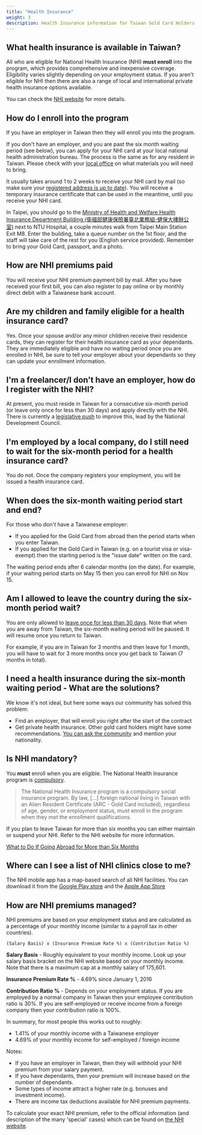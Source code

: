 ```yaml
---
title: "Health Insurance"
weight: 3
description: Health Insurance information for Taiwan Gold Card Holders and their family.
---
```

<!--- (c) Tom Fifield, licensed under a
Creative Commons Attribution-NonCommercial-ShareAlike 4.0 International License. -->

## What health insurance is available in Taiwan?
All who are eligible for National Health Insurance (NHI) **must enroll** into the program, which provides comprehensive and inexpensive coverage. Eligibility varies slightly depending on your employment status. If you aren't eligible for NHI then there are also a range of local and international private health insurance options available.

You can check the [NHI website](https://www.nhi.gov.tw/english/Content_List.aspx?n=C88B41A4EAB5E692&topn=778856C209BCE527) for more details.

## How do I enroll into the program
If you have an employer in Taiwan then they will enroll you into the program.

If you don't have an employer, and you are past the six month waiting period (see below), you can apply for your NHI card at your local national health administration bureau. The process is the same as for any resident in Taiwan. Please check with your [local office](https://www.nhi.gov.tw/DL.aspx?sitessn=293&u=LzAwMS9VcGxvYWQvMjkzL3JlbGZpbGUvMC8xOTkwMy9uaGlhZGRyZXNzbGlzdC5wZGY%3d&n=TkhJQWRkcmVzc0xpc3QucGRm) on what materials you will need to bring.

It usually takes around 1 to 2 weeks to receive your NHI card by mail (so make sure your [registered address is up to date](/goldcard-holders-faq/life-in-taiwan/#how-do-i-change-my-address)). You will receive a temporary insurance certificate that can be used in the meantime, until you receive your NHI card.

In Taipei, you should go to the [Ministry of Health and Welfare Health Insurance Department Building (衛福部健康保險署臺北業務組-健保大樓辦公室)](https://goo.gl/maps/qz7SV2mjFzdDdYX66) next to NTU Hospital, a couple minutes walk from Taipei Main Station Exit M8. Enter the building, take a queue number on the 1st floor, and the staff will take care of the rest for you (English service provided). Remember to bring your Gold Card, passport, and a photo.

## How are NHI premiums paid
You will receive your NHI premium payment bill by mail. After you have received your first bill, you can also register to pay online or by monthly direct debit with a Taiwanese bank account.

## Are my children and family eligible for a health insurance card?
Yes. Once your spouse and/or any minor children receive their residence cards, they can register
 for their health insurance card as your dependants. They are immediately eligible and have
 no waiting period once you are enrolled in NHI, be sure to tell your employer about your
 dependants so they can update your enrollment information.

## I'm a freelancer/I don't have an employer, how do I register with the NHI?
At present, you must reside in Taiwan for a consecutive six-month period (or leave only once for less than 30 days) and apply directly with the NHI. There is currently a [legislative push](https://www.ndc.gov.tw/en/Content_List.aspx?n=999F9864EFDB5F6F&upn=6CE244D6E7DAF831)
 to improve this, lead by the National Development Council.

## I'm employed by a local company, do I still need to wait for the six-month period for a health insurance card?
You do not. Once the company registers your employment, you will be issued a health insurance card. 

## When does the six-month waiting period start and end?
For those who don't have a Taiwanese employer:
- If you applied for the Gold Card from abroad then the period starts when you enter Taiwan.
- If you applied for the Gold Card in Taiwan (e.g. on a tourist visa or visa-exempt) then the starting period is the "issue date" written on the card.

The waiting period ends after 6 calendar months (on the date). For example, if your waiting period starts on May 15 then you can enroll for NHI on Nov 15.

## Am I allowed to leave the country during the six-month period wait?
You are only allowed to [leave once for less than 30 days](https://www.nhi.gov.tw/english/Content_List.aspx?n=C88B41A4EAB5E692&topn=778856C209BCE527). Note that when you are away from Taiwan, the six-month waiting period will be paused. It will resume once you return to Taiwan.

For example, if you are in Taiwan for 3 months and then leave for 1 month, you will have to wait for 3 more months once you get back to Taiwan (7 months in total).

## I need a health insurance during the six-month waiting period - What are the solutions?
We know it's not ideal, but here some ways our community has solved this problem: 
- Find an employer, that will enroll you right after the start of the contract
- Get private health insurance. Other gold card holders might have some recommendations. [You can ask the community](https://forms.gle/K88uVy2jMW61DpT2A) and mention your nationality.

## Is NHI mandatory?
You **must** enroll when you are eligible. The National Health Insurance program is [compulsory](http://www.nhi.gov.tw/Resource/webdata/26143_1_1050203The%20legal%20foreign%20residents%20must%20enroll%20in%20the%20NHI%20Program.pdf).

> The National Health Insurance program is a compulsory social insurance
> program. By law, [...] foreign national living in Taiwan with an Alien Resident
> Certificate (ARC - Gold Card included), regardless of age, gender, or employment status, must
> enroll in the program when they met the enrollment qualifications.

If you plan to leave Taiwan for more than six months you can either maintain or suspend your NHI. Refer to the NHI website for more information.

[What to Do If Going Abroad for More than Six Months](https://www.nhi.gov.tw/english/Content_List.aspx?n=1E7F01DB3BBD5079&topn=778856C209BCE527)

## Where can I see a list of NHI clinics close to me?
The NHI mobile app has a map-based search of all NHI facilities.
You can download it from the [Google Play store](https://play.google.com/store/apps/details?id=com.nhiApp.v1) and the [Apple App Store](https://apps.apple.com/tw/app/%E5%85%A8%E6%B0%91%E5%81%A5%E4%BF%9D%E8%A1%8C%E5%8B%95%E5%BF%AB%E6%98%93%E9%80%9A-%E5%81%A5%E5%BA%B7%E5%AD%98%E6%91%BA/id578186283)

## How are NHI premiums managed?
NHI premiums are based on your employment status and are calculated as a percentage of your monthly income (similar to a payroll tax in other countries).

```
(Salary Basis) x (Insurance Premium Rate %) x (Contribution Ratio %)
```

**Salary Basis** - Roughly equivalent to your monthly income. Look up your salary basis bracket on the NHI website based on your monthly income. Note that there is a maximum cap at a monthly salary of 175,601.

**Insurance Premium Rate %** - 4.69% since January 1, 2016

**Contribution Ratio %** - Depends on your employment status. If you are employed by a normal company in Taiwan then your employee contribution ratio is 30%. If you are self-employed or receive income from a foreign company then your contribution ratio is 100%.

In summary, for most people this works out to roughly:

- 1.41% of your monthly income with a Taiwanese employer
- 4.69% of your monthly income for self-employed / foreign income

Notes:
* If you have an employer in Taiwan, then they will withhold your NHI premium from your salary payment.
* If you have dependants, then your premium will increase based on the number of dependants. 
* Some types of income attract a higher rate (e.g. bonuses and investment income). 
* There are income tax deductions available for NHI premium payments.

To calculate your exact NHI premium, refer to the official information (and description of the many 'special' cases) which can be found on [the NHI website](https://www.nhi.gov.tw/english/Content_List.aspx?n=B9C9C690524F2543&topn=46FA76EB55BC2CB8).
